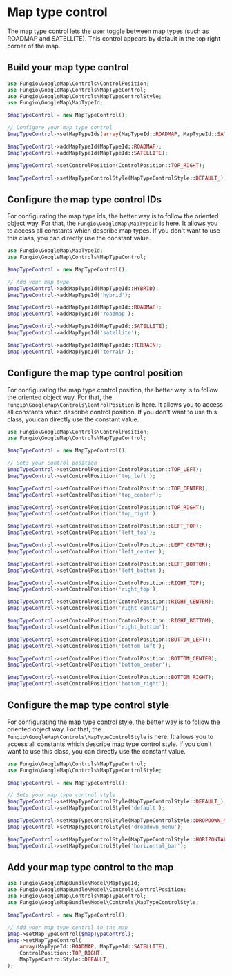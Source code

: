 # Map type control

The map type control lets the user toggle between map types (such as ROADMAP and SATELLITE). This control appears by
default in the top right corner of the map.

## Build your map type control

``` php
use Fungio\GoogleMap\Controls\ControlPosition;
use Fungio\GoogleMap\Controls\MapTypeControl;
use Fungio\GoogleMap\Controls\MapTypeControlStyle;
use Fungio\GoogleMap\MapTypeId;

$mapTypeControl = new MapTypeControl();

// Configure your map type control
$mapTypeControl->setMapTypeIds(array(MapTypeId::ROADMAP, MapTypeId::SATELLITE));

$mapTypeControl->addMapTypeId(MapTypeId::ROADMAP);
$mapTypeControl->addMapTypeId(MapTypeId::SATELLITE);

$mapTypeControl->setControlPosition(ControlPosition::TOP_RIGHT);

$mapTypeControl->setMapTypeControlStyle(MapTypeControlStyle::DEFAULT_);
```

## Configure the map type control IDs

For configurating the map type ids, the better way is to follow the oriented object way. For that, the
``Fungio\GoogleMap\MapTypeId`` is here. It allows you to access all constants which describe map types. If you don't
want to use this class, you can directly use the constant value.

``` php
use Fungio\GoogleMap\MapTypeId;
use Fungio\GoogleMap\Controls\MapTypeControl;

$mapTypeControl = new MapTypeControl();

// Add your map type
$mapTypeControl->addMapTypeId(MapTypeId::HYBRID);
$mapTypeControl->addMapTypeId('hybrid');

$mapTypeControl->addMapTypeId(MapTypeId::ROADMAP);
$mapTypeControl->addMapTypeId('roadmap');

$mapTypeControl->addMapTypeId(MapTypeId::SATELLITE);
$mapTypeControl->addMapTypeId('satellite');

$mapTypeControl->addMapTypeId(MapTypeId::TERRAIN);
$mapTypeControl->addMapTypeId('terrain');
```

## Configure the map type control position

For configurating the map type control position, the better way is to follow the oriented object way. For that, the
``Fungio\GoogleMap\Controls\ControlPosition`` is here. It allows you to access all constants which describe control
position. If you don't want to use this class, you can directly use the constant value.

``` php
use Fungio\GoogleMap\Controls\ControlPosition;
use Fungio\GoogleMap\Controls\MapTypeControl;

$mapTypeControl = new MapTypeControl();

// Sets your control position
$mapTypeControl->setControlPosition(ControlPosition::TOP_LEFT);
$mapTypeControl->setControlPosition('top_left');

$mapTypeControl->setControlPosition(ControlPosition::TOP_CENTER);
$mapTypeControl->setControlPosition('top_center');

$mapTypeControl->setControlPosition(ControlPosition::TOP_RIGHT);
$mapTypeControl->setControlPosition('top_right');

$mapTypeControl->setControlPosition(ControlPosition::LEFT_TOP);
$mapTypeControl->setControlPosition('left_top');

$mapTypeControl->setControlPosition(ControlPosition::LEFT_CENTER);
$mapTypeControl->setControlPosition('left_center');

$mapTypeControl->setControlPosition(ControlPosition::LEFT_BOTTOM);
$mapTypeControl->setControlPosition('left_bottom');

$mapTypeControl->setControlPosition(ControlPosition::RIGHT_TOP);
$mapTypeControl->setControlPosition('right_top');

$mapTypeControl->setControlPosition(ControlPosition::RIGHT_CENTER);
$mapTypeControl->setControlPosition('right_center');

$mapTypeControl->setControlPosition(ControlPosition::RIGHT_BOTTOM);
$mapTypeControl->setControlPosition('right_bottom');

$mapTypeControl->setControlPosition(ControlPosition::BOTTOM_LEFT);
$mapTypeControl->setControlPosition('bottom_left');

$mapTypeControl->setControlPosition(ControlPosition::BOTTOM_CENTER);
$mapTypeControl->setControlPosition('bottom_center');

$mapTypeControl->setControlPosition(ControlPosition::BOTTOM_RIGHT);
$mapTypeControl->setControlPosition('bottom_right');
```

## Configure the map type control style

For configurating the map type control style, the better way is to follow the oriented object way. For that, the
``Fungio\GoogleMap\Controls\MapTypeControlStyle`` is here. It allows you to access all constants which describe map type
control style. If you don't want to use this class, you can directly use the constant value.

``` php
use Fungio\GoogleMap\Controls\MapTypeControl;
use Fungio\GoogleMap\Controls\MapTypeControlStyle;

$mapTypeControl = new MapTypeControl();

// Sets your map type control style
$mapTypeControl->setMapTypeControlStyle(MapTypeControlStyle::DEFAULT_);
$mapTypeControl->setMapTypeControlStyle('default');

$mapTypeControl->setMapTypeControlStyle(MapTypeControlStyle::DROPDOWN_MENU);
$mapTypeControl->setMapTypeControlStyle('dropdown_menu');

$mapTypeControl->setMapTypeControlStyle(MapTypeControlStyle::HORIZONTAL_BAR);
$mapTypeControl->setMapTypeControlStyle('horizontal_bar');
```

## Add your map type control to the map

``` php
use Fungio\GoogleMapBundle\Model\MapTypeId;
use Fungio\GoogleMapBundle\Model\Controls\ControlPosition;
use Fungio\GoogleMap\Controls\MapTypeControl;
use Fungio\GoogleMapBundle\Model\Controls\MapTypeControlStyle;

$mapTypeControl = new MapTypeControl();

// Add your map type control to the map
$map->setMapTypeControl($mapTypeControl);
$map->setMapTypeControl(
    array(MapTypeId::ROADMAP, MapTypeId::SATELLITE),
    ControlPosition::TOP_RIGHT,
    MapTypeControlStyle::DEFAULT_
);
```

